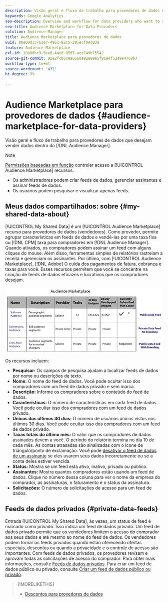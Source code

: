 ```yaml
---
description: Visão geral e fluxo de trabalho para provedores de dados que desejam vender dados dentro do Audience Manager.
keywords: Google Analytics
seo-description: Overview and workflow for data providers who want to sell data from within Audience Manager.
seo-title: Audience Marketplace for Data Providers
solution: Audience Manager
title: Audience Marketplace para provedores de dados
uuid: 80e60d33-63e7-496c-82c5-205ecf0ec03a
feature: Audience Marketplace
exl-id: 10a00bc9-5ee0-4aed-95d7-ace749b75542
source-git-commit: 92e2fcb5cea6560e9288ee5f819df52e9e4768b7
workflow-type: tm+mt
source-wordcount: '432'
ht-degree: 3%

---
```


# Audience Marketplace para provedores de dados {#audience-marketplace-for-data-providers}

Visão geral e fluxo de trabalho para provedores de dados que desejam vender dados dentro do [!DNL Audience Manager].

<!-- c_marketplace_provider.xml -->

>[!NOTE]
>
>[Permissões baseadas em função](../../../reporting/reports-dashboard.md) controlar acesso a [!UICONTROL Audience Marketplace] recursos.
>
>* Os administradores podem criar feeds de dados, gerenciar assinantes e assinar feeds de dados.
>* Os usuários podem pesquisar e visualizar apenas feeds.


## Meus dados compartilhados: sobre {#my-shared-data-about}

[!UICONTROL My Shared Data] é um [!UICONTROL Audience Marketplace] recurso para provedores de dados (vendedores). Como provedor, permite agrupar características em feeds de dados e vendê-las por uma taxa fixa ou [!DNL CPM] taxa para compradores em [!DNL Audience Manager]. Quando ativados, os compradores podem assinar um feed com alguns cliques do mouse. Além disso, ferramentas simples de relatórios rastreiam a receita e gerenciam os assinantes. Por último, com [!UICONTROL Audience Marketplace], [!DNL Adobe] O cuida dos pagamentos de fatura, cobrança e taxas para você. Esses recursos permitem que você se concentre na criação de feeds de dados eficazes e lucrativos que os compradores desejam.

![](assets/seller_marketplace.png)

<!-- c_myshared_data.xml -->

Os recursos incluem:

* **Pesquisar:** Os campos de pesquisa ajudam a localizar feeds de dados por nome ou descrições de texto.
* **Nome:** O nome do feed de dados. Você pode ocultar isso dos compradores com um feed de dados privado e sem marca.
* **Descrição:** Informe os compradores sobre o conteúdo do feed de dados.
* **Características:** O número de características em cada feed de dados. Você pode ocultar isso dos compradores com um feed de dados privado.
* **Únicos dos últimos 30 dias:** O número de usuários únicos vistos nos últimos 30 dias. Você pode ocultar isso dos compradores com um feed de dados privado.
* **Taxas totais do último mês:** O valor que os compradores de dados assinados devem a você. O período do relatório termina no dia 10 de cada mês. As contas atrasadas são sinalizadas com o ícone de triângulo/ponto de exclamação. Você pode [desativar o feed de dados de um assinante](../../../features/audience-marketplace/marketplace-data-providers/marketplace-create-manage-feeds.md#deactivate-data-feed) se eles usarem seus dados incorretamente ou se a conta deles estiver vencida.
* **Status:**  Mostra se um feed está ativo, inativo, privado ou público.
* **Assinantes:** Mostra quantos compradores estão usando um feed de dados. Clique no número dessa coluna para ver o nome da empresa do comprador, as assinaturas, o faturamento e o status da assinatura.
* **Solicitações:** O número de solicitações de acesso para um feed de dados.

## Feeds de dados privados {#private-data-feeds}

Entrada [!UICONTROL My Shared Data], às vezes, um status de feed é marcado como privado. Isso indica um feed de dados privado. Um feed de dados privado permite que os vendedores limitem o acesso do comprador aos seus dados e até mesmo ao nome do feed de dados. Os vendedores podem tornar os feeds privados quando estão oferecendo ofertas especiais, descontos ou quando a privacidade e o controle de acesso são importantes. Com feeds de dados privados, os provedores revisam e aprovam todas as solicitações de acesso do comprador. Para obter mais informações, consulte [Feeds de dados privados](../../../features/audience-marketplace/marketplace-private-feeds.md). Para criar um feed de dados público ou privado, consulte [Criar um feed de dados público ou privado](../../../features/audience-marketplace/marketplace-data-providers/marketplace-create-manage-feeds.md#create-public-private-data-feed).

>[!MORELIKETHIS]
>
>* [Descontos para provedores de dados](../../../features/audience-marketplace/marketplace-data-providers/marketplace-create-manage-feeds.md#discounts)

